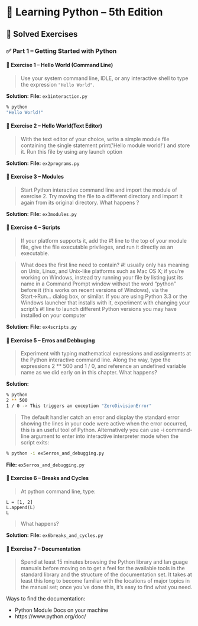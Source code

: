 # 📘 Learning Python – 5th Edition

## 📖 Solved Exercises

### ✅ Part 1 – Getting Started with Python

#### 🧪 Exercise 1 – Hello World (Command Line)

> Use your system command line, IDLE, or any interactive shell to type the expression `"Hello World"`.

**Solution:**
**File:** `ex1interaction.py`
```bash
% python
"Hello World!"
```

#### 🧪 Exercise 2 – Hello World(Text Editor)

>  With the text editor of your choice, write a simple module file containing
the single statement print('Hello module world!') and store it.
Run this file by using any launch option

**Solution:**
**File:** `ex2programs.py`

#### 🧪 Exercise 3 – Modules

>  Start Python interactive command line and import the module of exercise 2. Try moving the file to a different directory and import it again from its original directory. What happens ?

**Solution:**
**File:** `ex3modules.py`

#### 🧪 Exercise 4 – Scripts

>  If your platform supports it, add the #! line to the top of your module file, give the file executable privileges, and run it directly as an executable. 

> What does the first line need to contain? #! usually only has meaning on Unix, Linux, and Unix-like platforms such as Mac OS X; if you’re working on Windows, instead try running your file by listing just its name in a Command Prompt window without the word “python” before it (this works on recent versions of Windows), via the Start→Run... dialog box, or similar. If you are using Python 3.3 or the Windows launcher that installs with it, experiment with changing your script’s #! line to launch different Python versions you may have installed on your computer

**Solution:**
**File:** `ex4scripts.py`

#### 🧪 Exercise 5 – Erros and Debbuging

> Experiment with typing mathematical expressions and assignments at the Python interactive command line. Along the way, type the expressions 2 ** 500 and 1 / 0, and reference an undefined variable name as we did early on in this chapter. What happens?

**Solution:**
```bash
% python
2 ** 500
1 / 0 -> This triggers an exception "ZeroDivisionError" 
```

> The default handler catch an error and display the standard error showing the lines in your code were active when the error occurred, this is an useful tool of Python. Alternatively you can use -i command-line argument to enter into interactive interpreter mode when the script exits:

```bash
% python -i ex5erros_and_debugging.py

```
**File:** `ex5erros_and_debugging.py`

#### 🧪 Exercise 6 – Breaks and Cycles

> At python command line, type:

    L = [1, 2]
    L.append(L)
    L

> What happens? 

**Solution:**
**File:** `ex6breaks_and_cycles.py`

#### 🧪 Exercise 7 – Documentation

> Spend at least 15 minutes browsing the Python library and lan
guage manuals before moving on to get a feel for the available tools in the standard library and the structure of the documentation set. It takes at least this long to become familiar with the locations of major topics in the manual set; once you’ve done this, it’s easy to find what you need.

Ways to find the documentation:
<ul>
    <li>Python Module Docs on your machine</li>
    <li>https://www.python.org/doc/</li>
</ul>
